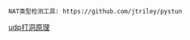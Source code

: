 ```
NAT类型检测工具: https://github.com/jtriley/pystun
```
[udp打洞原理](http://qjpcpu.github.io/blog/2018/01/26/p2pzhi-udpda-dong/)
